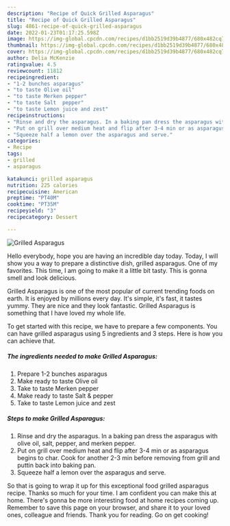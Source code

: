 ```yaml
---
description: "Recipe of Quick Grilled Asparagus"
title: "Recipe of Quick Grilled Asparagus"
slug: 4861-recipe-of-quick-grilled-asparagus
date: 2022-01-23T01:17:25.598Z
image: https://img-global.cpcdn.com/recipes/d1bb2519d39b4877/680x482cq70/grilled-asparagus-recipe-main-photo.jpg
thumbnail: https://img-global.cpcdn.com/recipes/d1bb2519d39b4877/680x482cq70/grilled-asparagus-recipe-main-photo.jpg
cover: https://img-global.cpcdn.com/recipes/d1bb2519d39b4877/680x482cq70/grilled-asparagus-recipe-main-photo.jpg
author: Delia McKenzie
ratingvalue: 4.5
reviewcount: 11812
recipeingredient:
- "1-2 bunches asparagus"
- "to taste Olive oil"
- "to taste Merken pepper"
- "to taste Salt  pepper"
- "to taste Lemon juice and zest"
recipeinstructions:
- "Rinse and dry the asparagus. In a baking pan dress the asparagus with olive oil, salt, pepper, and merken pepper."
- "Put on grill over medium heat and flip after 3-4 min or as asparagus begins to char. Cook for another 2-3 min before removing from grill and puttin back into baking pan."
- "Squeeze half a lemon over the asparagus and serve."
categories:
- Recipe
tags:
- grilled
- asparagus

katakunci: grilled asparagus 
nutrition: 225 calories
recipecuisine: American
preptime: "PT40M"
cooktime: "PT35M"
recipeyield: "3"
recipecategory: Dessert

---
```



![Grilled Asparagus](https://img-global.cpcdn.com/recipes/d1bb2519d39b4877/680x482cq70/grilled-asparagus-recipe-main-photo.jpg)

Hello everybody, hope you are having an incredible day today. Today, I will show you a way to prepare a distinctive dish, grilled asparagus. One of my favorites. This time, I am going to make it a little bit tasty. This is gonna smell and look delicious.

Grilled Asparagus is one of the most popular of current trending foods on earth. It is enjoyed by millions every day. It's simple, it's fast, it tastes yummy. They are nice and they look fantastic. Grilled Asparagus is something that I have loved my whole life.




To get started with this recipe, we have to prepare a few components. You can have grilled asparagus using 5 ingredients and 3 steps. Here is how you can achieve that.

<!--inarticleads1-->

##### The ingredients needed to make Grilled Asparagus:

1. Prepare 1-2 bunches asparagus
1. Make ready to taste Olive oil
1. Take to taste Merken pepper
1. Make ready to taste Salt &amp; pepper
1. Take to taste Lemon juice and zest




<!--inarticleads2-->

##### Steps to make Grilled Asparagus:

1. Rinse and dry the asparagus. In a baking pan dress the asparagus with olive oil, salt, pepper, and merken pepper.
1. Put on grill over medium heat and flip after 3-4 min or as asparagus begins to char. Cook for another 2-3 min before removing from grill and puttin back into baking pan.
1. Squeeze half a lemon over the asparagus and serve.




So that is going to wrap it up for this exceptional food grilled asparagus recipe. Thanks so much for your time. I am confident you can make this at home. There's gonna be more interesting food at home recipes coming up. Remember to save this page on your browser, and share it to your loved ones, colleague and friends. Thank you for reading. Go on get cooking!
